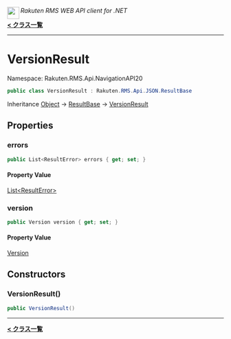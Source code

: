 <img align="left" style="height: 2em;" src="https://webservice.rakuten.co.jp/favicon.ico"><em>Rakuten RMS WEB API client for .NET</em>

[**< クラス一覧**](./)
- - -

# VersionResult

Namespace: Rakuten.RMS.Api.NavigationAPI20

```csharp
public class VersionResult : Rakuten.RMS.Api.JSON.ResultBase
```

Inheritance [Object](https://docs.microsoft.com/en-us/dotnet/api/system.object) → [ResultBase](./rakuten.rms.api.json.resultbase) → [VersionResult](./rakuten.rms.api.navigationapi20.versionresult)

## Properties

### <a id="properties-errors"/>**errors**

```csharp
public List<ResultError> errors { get; set; }
```

#### Property Value

[List&lt;ResultError&gt;](https://docs.microsoft.com/en-us/dotnet/api/system.collections.generic.list-1)<br>

### <a id="properties-version"/>**version**

```csharp
public Version version { get; set; }
```

#### Property Value

[Version](./rakuten.rms.api.navigationapi20.version)<br>

## Constructors

### <a id="constructors-.ctor"/>**VersionResult()**

```csharp
public VersionResult()
```


- - -
[**< クラス一覧**](./)
